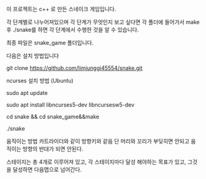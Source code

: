 이 프로젝트는 c++ 로 만든 스네이크 게임입니다.

각 단계별로 나누어져있으며 각 단계가 무엇인지 보고 싶다면 각 폴더에 들어가서 make후 ./snake를 하면 각 단계에서 수행한 것을 알 수 있습니다.

최종 파일은 snake_game 폴더입니다.

다음은 설치 방법입니다

git clone https://github.com/limjunggi45554/snake.git

ncurses 설치 방법 (Ubuntu)

sudo apt update

sudo apt install libncurses5-dev libncursesw5-dev

cd snake && cd snake_game&&make

./snake

움직이는 방법 카트라이더와 같이 방향키와 같음 단 머리와 꼬리가 부딪히면 안되고 움직이는 방향의 반대가 되면 안된다.

스테이지는 총 4개로 이루어져 있고, 각 스테이지마다 달성 해야하는 목표가 있고, 그것을 달성하면 다음맵으로 넘어간다. 
